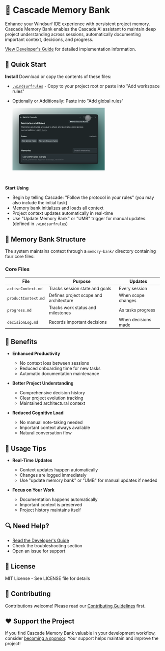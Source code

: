 # 🧠 Cascade Memory Bank

Enhance your Windsurf IDE experience with persistent project memory. Cascade Memory Bank enables the Cascade AI assistant to maintain deep project understanding across sessions, automatically documenting important context, decisions, and progress.

[View Developer's Guide](https://github.com/GreatScottyMac/cascade-memory-bank/blob/main/Developers/developer-primer.md) for detailed implementation information.

## 🚀 Quick Start

**Install**
Download or copy the contents of these files:
* [`.windsurfrules`](https://github.com/GreatScottyMac/cascade-memory-bank/blob/main/.windsurfrules) - Copy to your project root or paste into "Add workspace rules"
* Optionally or Additionally: Paste into "Add global rules"

    <img src="https://raw.githubusercontent.com/GreatScottyMac/cascade-memory-bank/main/cascade-memories-ui.png" alt="Prompt Settings Icon" width="300"/>

<br>

**Start Using**
   - Begin by telling Cascade: "Follow the protocol in your rules" (you may also include the initial task)
   - Memory bank initializes and loads all context
   - Project context updates automatically in real-time
   - Use "Update Memory Bank" or "UMB" trigger for manual updates (defined in `.windsurfrules`)

## 📁 Memory Bank Structure

The system maintains context through a `memory-bank/` directory containing four core files:

### Core Files

| File | Purpose | Updates |
|------|---------|---------|
| `activeContext.md` | Tracks session state and goals | Every session |
| `productContext.md` | Defines project scope and architecture | When scope changes |
| `progress.md` | Tracks work status and milestones | As tasks progress |
| `decisionLog.md` | Records important decisions | When decisions made |

## 🎯 Benefits

- **Enhanced Productivity**
  - No context loss between sessions
  - Reduced onboarding time for new tasks
  - Automatic documentation maintenance

- **Better Project Understanding**
  - Comprehensive decision history
  - Clear project evolution tracking
  - Maintained architectural context

- **Reduced Cognitive Load**
  - No manual note-taking needed
  - Important context always available
  - Natural conversation flow

## 📘 Usage Tips

- **Real-Time Updates**
  - Context updates happen automatically
  - Changes are logged immediately
  - Use "update memory bank" or "UMB" for manual updates if needed

- **Focus on Your Work**
  - Documentation happens automatically
  - Important context is preserved
  - Project history maintains itself

## 🔍 Need Help?

- [Read the Developer's Guide](https://github.com/GreatScottyMac/cascade-memory-bank/blob/main/Developers/developer-primer.md)
- Check the troubleshooting section
- Open an issue for support

## 📝 License

MIT License - See LICENSE file for details

## 🤝 Contributing

Contributions welcome! Please read our [Contributing Guidelines](CONTRIBUTING.md) first.

## ❤️ Support the Project

If you find Cascade Memory Bank valuable in your development workflow, consider [becoming a sponsor](https://github.com/sponsors/GreatScottyMac). Your support helps maintain and improve the project!